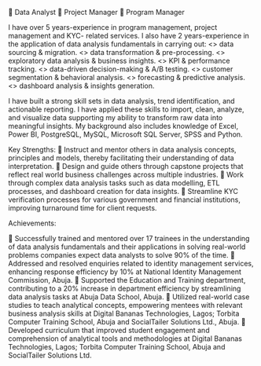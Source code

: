  Data Analyst    Project Manager    Program Manager 

I have over 5 years-experience in program management, project management and KYC- related services. I also have 2 years-experience in the application of data analysis fundamentals in carrying out:
<> data sourcing & migration.
<> data transformation & pre-processing.
<> exploratory data analysis & business insights. 
<> KPI & performance tracking. 
<> data-driven decision-making & A/B testing.
<> customer segmentation & behavioral analysis.
<> forecasting & predictive analysis.
<> dashboard analysis & insights generation.

 I have built a strong skill sets in data analysis, trend identification, and actionable reporting. I have applied these skills to import, clean, analyze, and visualize data supporting my ability to transform raw data into meaningful insights. My background also includes knowledge of Excel, Power BI, PostgreSQL, MySQL, Microsoft SQL Server, SPSS and Python. 

Key Strengths:
	Instruct and mentor others in data analysis concepts, principles and models, thereby facilitating their understanding of data interpretation.
	Design and guide others through capstone projects that reflect real world business challenges across multiple industries.
	Work through complex data analysis tasks such as data modelling, ETL processes, and dashboard creation for data insights.
	Streamline KYC verification processes for various government and financial institutions, improving turnaround time for client requests.

Achievements:


	Successfully trained and mentored over 17 trainees in the understanding of data analysis fundamentals and their applications in solving real-world problems companies expect data analysts to solve 90% of the time.
	Addressed and resolved enquiries related to identity management services, enhancing response efficiency by 10% at National Identity Management Commission, Abuja.
	Supported the Education and Training department, contributing to a 20% increase in department efficiency by streamlining data analysis tasks at Abuja Data School, Abuja.
	Utilized real-world case studies to teach analytical concepts, empowering mentees with relevant business analysis skills at Digital Bananas Technologies, Lagos; Torbita Computer Training School, Abuja and SocialTailer Solutions Ltd., Abuja.
	Developed curriculum that improved student engagement and comprehension of analytical tools and methodologies at Digital Bananas Technologies, Lagos; Torbita Computer Training School, Abuja and SocialTailer Solutions Ltd.
